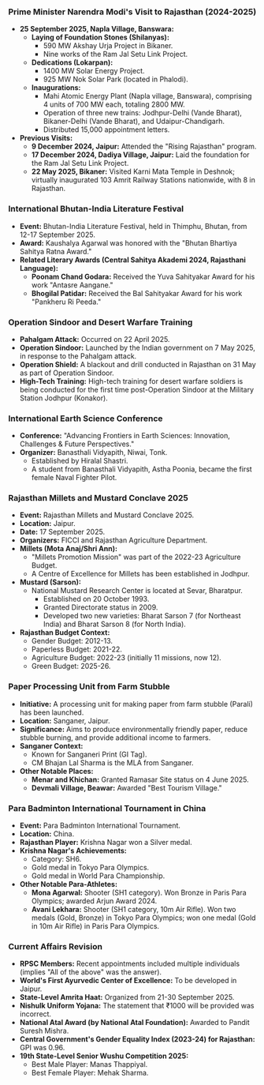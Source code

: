 ### Prime Minister Narendra Modi's Visit to Rajasthan (2024-2025)

*   **25 September 2025, Napla Village, Banswara:**
    *   **Laying of Foundation Stones (Shilanyas):**
        *   590 MW Akshay Urja Project in Bikaner.
        *   Nine works of the Ram Jal Setu Link Project.
    *   **Dedications (Lokarpan):**
        *   1400 MW Solar Energy Project.
        *   925 MW Nok Solar Park (located in Phalodi).
    *   **Inaugurations:**
        *   Mahi Atomic Energy Plant (Napla village, Banswara), comprising 4 units of 700 MW each, totaling 2800 MW.
        *   Operation of three new trains: Jodhpur-Delhi (Vande Bharat), Bikaner-Delhi (Vande Bharat), and Udaipur-Chandigarh.
        *   Distributed 15,000 appointment letters.
*   **Previous Visits:**
    *   **9 December 2024, Jaipur:** Attended the "Rising Rajasthan" program.
    *   **17 December 2024, Dadiya Village, Jaipur:** Laid the foundation for the Ram Jal Setu Link Project.
    *   **22 May 2025, Bikaner:** Visited Karni Mata Temple in Deshnok; virtually inaugurated 103 Amrit Railway Stations nationwide, with 8 in Rajasthan.

### International Bhutan-India Literature Festival

*   **Event:** Bhutan-India Literature Festival, held in Thimphu, Bhutan, from 12-17 September 2025.
*   **Award:** Kaushalya Agarwal was honored with the "Bhutan Bhartiya Sahitya Ratna Award."
*   **Related Literary Awards (Central Sahitya Akademi 2024, Rajasthani Language):**
    *   **Poonam Chand Godara:** Received the Yuva Sahityakar Award for his work "Antasre Aangane."
    *   **Bhogilal Patidar:** Received the Bal Sahityakar Award for his work "Pankheru Ri Peeda."

### Operation Sindoor and Desert Warfare Training

*   **Pahalgam Attack:** Occurred on 22 April 2025.
*   **Operation Sindoor:** Launched by the Indian government on 7 May 2025, in response to the Pahalgam attack.
*   **Operation Shield:** A blackout and drill conducted in Rajasthan on 31 May as part of Operation Sindoor.
*   **High-Tech Training:** High-tech training for desert warfare soldiers is being conducted for the first time post-Operation Sindoor at the Military Station Jodhpur (Konakor).

### International Earth Science Conference

*   **Conference:** "Advancing Frontiers in Earth Sciences: Innovation, Challenges & Future Perspectives."
*   **Organizer:** Banasthali Vidyapith, Niwai, Tonk.
    *   Established by Hiralal Shastri.
    *   A student from Banasthali Vidyapith, Astha Poonia, became the first female Naval Fighter Pilot.

### Rajasthan Millets and Mustard Conclave 2025

*   **Event:** Rajasthan Millets and Mustard Conclave 2025.
*   **Location:** Jaipur.
*   **Date:** 17 September 2025.
*   **Organizers:** FICCI and Rajasthan Agriculture Department.
*   **Millets (Mota Anaj/Shri Ann):**
    *   "Millets Promotion Mission" was part of the 2022-23 Agriculture Budget.
    *   A Centre of Excellence for Millets has been established in Jodhpur.
*   **Mustard (Sarson):**
    *   National Mustard Research Center is located at Sevar, Bharatpur.
        *   Established on 20 October 1993.
        *   Granted Directorate status in 2009.
        *   Developed two new varieties: Bharat Sarson 7 (for Northeast India) and Bharat Sarson 8 (for North India).
*   **Rajasthan Budget Context:**
    *   Gender Budget: 2012-13.
    *   Paperless Budget: 2021-22.
    *   Agriculture Budget: 2022-23 (initially 11 missions, now 12).
    *   Green Budget: 2025-26.

### Paper Processing Unit from Farm Stubble

*   **Initiative:** A processing unit for making paper from farm stubble (Parali) has been launched.
*   **Location:** Sanganer, Jaipur.
*   **Significance:** Aims to produce environmentally friendly paper, reduce stubble burning, and provide additional income to farmers.
*   **Sanganer Context:**
    *   Known for Sanganeri Print (GI Tag).
    *   CM Bhajan Lal Sharma is the MLA from Sanganer.
*   **Other Notable Places:**
    *   **Menar and Khichan:** Granted Ramasar Site status on 4 June 2025.
    *   **Devmali Village, Beawar:** Awarded "Best Tourism Village."

### Para Badminton International Tournament in China

*   **Event:** Para Badminton International Tournament.
*   **Location:** China.
*   **Rajasthan Player:** Krishna Nagar won a Silver medal.
*   **Krishna Nagar's Achievements:**
    *   Category: SH6.
    *   Gold medal in Tokyo Para Olympics.
    *   Gold medal in World Para Championship.
*   **Other Notable Para-Athletes:**
    *   **Mona Agarwal:** Shooter (SH1 category). Won Bronze in Paris Para Olympics; awarded Arjun Award 2024.
    *   **Avani Lekhara:** Shooter (SH1 category, 10m Air Rifle). Won two medals (Gold, Bronze) in Tokyo Para Olympics; won one medal (Gold in 10m Air Rifle) in Paris Para Olympics.

### Current Affairs Revision

*   **RPSC Members:** Recent appointments included multiple individuals (implies "All of the above" was the answer).
*   **World's First Ayurvedic Center of Excellence:** To be developed in Jaipur.
*   **State-Level Amrita Haat:** Organized from 21-30 September 2025.
*   **Nishulk Uniform Yojana:** The statement that ₹1000 will be provided was incorrect.
*   **National Atal Award (by National Atal Foundation):** Awarded to Pandit Suresh Mishra.
*   **Central Government's Gender Equality Index (2023-24) for Rajasthan:** GPI was 0.96.
*   **19th State-Level Senior Wushu Competition 2025:**
    *   Best Male Player: Manas Thappiyal.
    *   Best Female Player: Mehak Sharma.